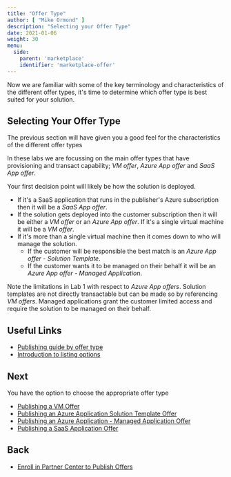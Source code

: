 ```yaml
---
title: "Offer Type"
author: [ "Mike Ormond" ]
description: "Selecting your Offer Type"
date: 2021-01-06
weight: 30
menu:
  side:
    parent: 'marketplace'
    identifier: 'marketplace-offer'
---
```


Now we are familiar with some of the key terminology and characteristics of the different offer types, it's time to determine which offer type is best suited for your solution.

## Selecting Your Offer Type

The previous section will have given you a good feel for the characteristics of the different offer types

In these labs we are focussing on the main offer types that have provisioning and transact capability; *VM offer*, *Azure App offer* and *SaaS App offer*.

Your first decision point will likely be how the solution is deployed.

* If it's a SaaS application that runs in the publisher's Azure subscription then it will be a *SaaS App offer*.
* If the solution gets deployed into the customer subscription then it will be either a *VM offer* or an *Azure App offer*. If it's a single virtual machine it will be a *VM offer*.
* If it's more than a single virtual machine then it comes down to who will manage the solution.
  * If the customer will be responsible the best match is an *Azure App offer - Solution Template*.
  * If the customer wants it to be managed on their behalf it will be an *Azure App offer - Managed Application*.

Note the limitations in Lab 1 with respect to *Azure App offers*. Solution templates are not directly transactable but can be made so by referencing *VM offers*. Managed applications grant the customer limited access and require the solution to be managed on their behalf.

## Useful Links

* [Publishing guide by offer type](https://docs.microsoft.com/azure/marketplace/publisher-guide-by-offer-type)
* [Introduction to listing options](https://docs.microsoft.com/azure/marketplace/determine-your-listing-type)

## Next

You have the option to choose the  appropriate offer type

* [Publishing a VM Offer](../vmoffer/)
* [Publishing an Azure Application Solution Template Offer](../solutiontemplate/)
* [Publishing an Azure Application - Managed Application Offer](../managedapp/)
* [Publishing a SaaS Application Offer](../saasapp/)

## Back

* [Enroll in Partner Center to Publish Offers](../partnercenter/)